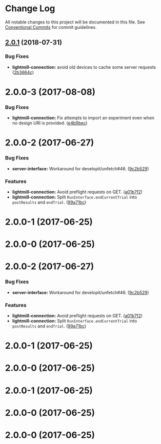 # Change Log

All notable changes to this project will be documented in this file.
See [Conventional Commits](https://conventionalcommits.org) for commit guidelines.

<a name="2.0.1"></a>
## [2.0.1](https://github.com/QuentinRoy/lightmill-js/tree/master/packages/lightmill-connection/compare/v2.0.0...v2.0.1) (2018-07-31)


### Bug Fixes

* **lightmill-connection:** avoid old devices to cache some server requests ([2b3664c](https://github.com/QuentinRoy/lightmill-js/tree/master/packages/lightmill-connection/commit/2b3664c))




<a name="2.0.0-3"></a>
# 2.0.0-3 (2017-08-08)


### Bug Fixes

* **lightmill-connection:** Fix attempts to import an experiment even when no design URI is provided. ([e4b9bec](https://github.com/QuentinRoy/lightmill-js/tree/master/packages/lightmill-connection/commit/e4b9bec))



<a name="2.0.0-2"></a>
# 2.0.0-2 (2017-06-27)


### Bug Fixes

* **server-interface:** Workaround for developit/unfetch#46. ([9c2b529](https://github.com/QuentinRoy/lightmill-js/tree/master/packages/lightmill-connection/commit/9c2b529))


### Features

* **lightmill-connection:** Avoid preflight requests on GET. ([a01b7f2](https://github.com/QuentinRoy/lightmill-js/tree/master/packages/lightmill-connection/commit/a01b7f2))
* **lightmill-connection:** Split `RunInterface.endCurrentTrial` into `postResults` and `endTrial`. ([99a71bc](https://github.com/QuentinRoy/lightmill-js/tree/master/packages/lightmill-connection/commit/99a71bc))



<a name="2.0.0-1"></a>
# 2.0.0-1 (2017-06-25)



<a name="2.0.0-0"></a>
# 2.0.0-0 (2017-06-25)




<a name="2.0.0-2"></a>
# 2.0.0-2 (2017-06-27)


### Bug Fixes

* **server-interface:** Workaround for developit/unfetch#46. ([9c2b529](https://github.com/QuentinRoy/lightmill-js/tree/master/packages/lightmill-connection/commit/9c2b529))


### Features

* **lightmill-connection:** Avoid preflight requests on GET. ([a01b7f2](https://github.com/QuentinRoy/lightmill-js/tree/master/packages/lightmill-connection/commit/a01b7f2))
* **lightmill-connection:** Split `RunInterface.endCurrentTrial` into `postResults` and `endTrial`. ([99a71bc](https://github.com/QuentinRoy/lightmill-js/tree/master/packages/lightmill-connection/commit/99a71bc))



<a name="2.0.0-1"></a>
# 2.0.0-1 (2017-06-25)



<a name="2.0.0-0"></a>
# 2.0.0-0 (2017-06-25)




<a name="2.0.0-1"></a>
# 2.0.0-1 (2017-06-25)



<a name="2.0.0-0"></a>
# 2.0.0-0 (2017-06-25)




<a name="2.0.0-0"></a>
# 2.0.0-0 (2017-06-25)
